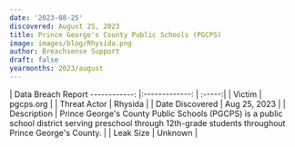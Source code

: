 ```yaml
---
date: '2023-08-25'
discovered: August 25, 2023
title: Prince George's County Public Schools (PGCPS)
image: images/blog/Rhysida.png
author: Breachsense Support
draft: false
yearmonths: 2023/august
---
```



| Data Breach Report
------------:     |:-------------:    | :-----:|
| Victim      | pgcps.org      | 
| Threat Actor      | Rhysida      | 
| Date Discovered      | Aug 25, 2023      | 
| Description      | Prince George's County Public Schools (PGCPS) is a public school district serving preschool through 12th-grade students throughout Prince George's County.      | 
| Leak Size      | Unknown      | 

